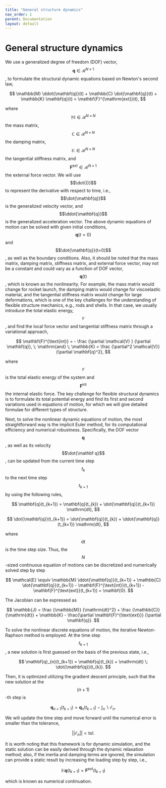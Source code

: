 ```yaml
---
title: "General structure dynamics"
nav_order: 1
parent: Documentation
layout: default
---
```


# General structure dynamics

We use a generalized degree of freedom (DOF) vector, $$\mathbf{q} \in \mathcal{R}^{N \times 1}$$, to formulate the structural dynamic equations based on Newton's second law,

$$
\mathbb{M} \ddot{\mathbf{q}}(t) + \mathbb{C} \dot{\mathbf{q}}(t) + \mathbb{K} \mathbf{q}(t) = \mathbf{F}^{\mathrm{ext}}(t),
$$

where $$\mathbb{M} \in \mathcal{R}^{N \times N} $$ the mass matrix, $$\mathbb{C} \in \mathcal{R}^{N \times N} $$ the damping matrix, $$\mathbb{K} \in \mathcal{R}^{N \times N} $$ the tangential stiffness matrix, and $$\mathbf{F}^{\mathrm{ext}} \in \mathcal{R}^{N \times 1}$$ the external force vector. We will use $$\dot{()}$$ to represent the derivative with respect to time, i.e., $$\dot{\mathbf{q}}$$ is the generalized velocity vector, and $$\ddot{\mathbf{q}}$$ is the generalized acceleration vector. The above dynamic equations of motion can be solved with given initial conditions, $$\mathbf{q}(t=0)$$ and $$\dot{\mathbf{q}}(t=0)$$, as well as the boundary conditions. Also, it should be noted that the mass matrix, damping matrix, stiffness matrix, and external force vector, may not be a constant and could vary as a function of DOF vector, $$\mathbf{q}(t)$$, which is known as the nonlinearity. For example, the mass matrix would change for rocket launch, the damping matrix would change for viscoelastic material, and the tangential stiffness matrix would change for large deformations, which is one of the key challenges for the understanding of flexible structure mechanics, e.g., rods and shells. In that case, we usually introduce the total elastic energy, $$\mathcal{V}$$, and find the local force vector and tangential stiffness matrix through a variational approach,

$$
\mathbf{F}^{\text{int}} = - \frac {\partial \mathcal{V} } {\partial \mathbf{q}}, \; \mathrm{and} \;
\mathbb{K} = \frac {\partial^2 \mathcal{V}} {\partial \mathbf{q}^2},
$$

where $$\mathcal{V}$$ is the total elastic energy of the system and $$\mathbf{F}^{\text{int}}$$ the internal elastic force. The key challenge for flexible structural dynamics is to formulate its total potential energy and find its first and second variations used in equations of motion, for which we will give detailed formulae for different types of structure.

Next, to solve the nonlinear dynamic equations of motion, the most straightforward way is the implicit Euler method, for its computational efficiency and numerical robustness. Specifically, the DOF vector $$\mathbf q$$, as well as its velocity $$\dot{\mathbf q}$$, can be updated from the current time step $$ t_{k} $$ to the next time step $$ t_{k+1}$$ by using the following rules,

$$
\mathbf{q}(t_{k+1}) =  \mathbf{q}(t_{k}) +  \dot{\mathbf{q}}(t_{k+1}) \mathrm{dt},
$$

$$
\dot{\mathbf{q}}(t_{k+1}) = \dot{\mathbf{q}}(t_{k}) + \ddot{\mathbf{q}}(t_{k+1}) \mathrm{dt}, 
$$

where $$\mathrm{dt}$$ is the time step size. Thus, the $$N$$-sized continuous equation of motions can be discretized and numerically solved step by step

$$
\mathcal{E} \equiv \mathbb{M} \ddot{\mathbf{q}}(t_{k+1}) + \mathbb{C} \dot{\mathbf{q}}(t_{k+1}) - \mathbf{F}^{\text{int}}(t_{k+1}) - \mathbf{F}^{\text{ext}}(t_{k+1}) = \mathbf{0}.
$$

The Jacobian can be expressed as

$$
\mathbb{J} = \frac {\mathbb{M}} {\mathrm{dt}^2} +  \frac {\mathbb{C}} {\mathrm{dt}} + \mathbb{K} - \frac{\partial \mathbf{F}^{\text{ext}}} {\partial \mathbf{q}}.
$$

To solve the nonlinear discrete equations of motion, the iterative Newton-Raphson method is employed. At the time step $$t_{k+1}$$, a new solution is first guessed on the basis of the previous state, i.e.,

$$
\mathbf{q}_{n}(t_{k+1}) = \mathbf{q}(t_{k}) + \mathrm{dt} \; \dot{\mathbf{q}}(t_{k}).
$$

Then, it is optimized utilizing the gradient descent principle, such that the new solution at the $$(n+1)$$-th step is

$$
\mathbf{q}_{n+1}(t_{k+1}) = \mathbf{q}_{n}(t_{k+1}) - \mathbb{J}_{n} \backslash \mathcal{E}_{n}.
$$

We will update the time step and move forward until the numerical error is smaller than the tolerance, 

$$
|| \mathcal{E}_{n}|| < \mathrm{tol}.
$$

It is worth noting that this framework is for dynamic simulation, and the static solution can be easily derived through the dynamic relaxation method; also, if the inertia and damping terms are ignored, the simulation can provide a static result by increasing the loading step by step, i.e., 

$$
\mathbb{K} \mathbf{q}(t_{k+1}) = \mathbf{F}^{\text{ext}}(t_{k+1})
$$

which is known as numerical continuation.

